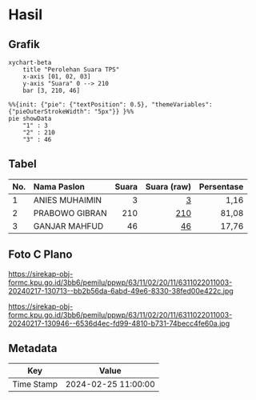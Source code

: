 # Hasil

## Grafik

```mermaid
xychart-beta
    title "Perolehan Suara TPS"
    x-axis [01, 02, 03]
    y-axis "Suara" 0 --> 210
    bar [3, 210, 46]
```

```mermaid
%%{init: {"pie": {"textPosition": 0.5}, "themeVariables": {"pieOuterStrokeWidth": "5px"}} }%%
pie showData
    "1" : 3
    "2" : 210
    "3" : 46
```

## Tabel

| No. | Nama Paslon    | Suara | Suara (raw) | Persentase |
|:--- |:-------------- | -----:| -----------:| ----------:|
| 1   | ANIES MUHAIMIN | 3     | [3][p-1]    | 1,16       |
| 2   | PRABOWO GIBRAN | 210   | [210][p-2]  | 81,08      |
| 3   | GANJAR MAHFUD  | 46    | [46][p-3]   | 17,76      |


[p-1]: https://github.com/gigit-pemilu/pemilu-2024/blob/main/pilpres/hitung-suara/sub/63-kalimantan-selatan/sub/11-balangan/sub/02-halong/sub/2011-kapul/sub/003-tps/sub/paslon-1.txt
[p-2]: https://github.com/gigit-pemilu/pemilu-2024/blob/main/pilpres/hitung-suara/sub/63-kalimantan-selatan/sub/11-balangan/sub/02-halong/sub/2011-kapul/sub/003-tps/sub/paslon-2.txt
[p-3]: https://github.com/gigit-pemilu/pemilu-2024/blob/main/pilpres/hitung-suara/sub/63-kalimantan-selatan/sub/11-balangan/sub/02-halong/sub/2011-kapul/sub/003-tps/sub/paslon-3.txt

## Foto C Plano

https://sirekap-obj-formc.kpu.go.id/3bb6/pemilu/ppwp/63/11/02/20/11/6311022011003-20240217-130713--bb2b56da-6abd-49e6-8330-38fed00e422c.jpg

https://sirekap-obj-formc.kpu.go.id/3bb6/pemilu/ppwp/63/11/02/20/11/6311022011003-20240217-130946--6536d4ec-fd99-4810-b731-74becc4fe60a.jpg


## Metadata

| Key        | Value               |
| ---------- | ------------------- |
| Time Stamp | 2024-02-25 11:00:00 |



